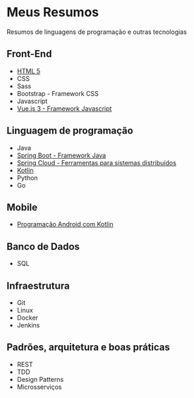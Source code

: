 # Meus Resumos
Resumos de linguagens de programação e outras tecnologias

## Front-End
* [HTML 5](html5.md)
* CSS
* Sass
* Bootstrap - Framework CSS
* Javascript
* [Vue.js 3 - Framework Javascript](vuejs.md)


## Linguagem de programação
* Java
* [Spring Boot - Framework Java](spring_boot.md)
* [Spring Cloud - Ferramentas para sistemas distribuídos](spring_cloud.md)
* [Kotlin](kotlin.md)
* Python
* Go

## Mobile
* [Programação Android com Kotlin](android_kotlin.md)

## Banco de Dados
* SQL

## Infraestrutura
* Git
* Linux
* Docker
* Jenkins

## Padrões, arquitetura e boas práticas
* REST
* TDD
* Design Patterns
* Microsserviços

